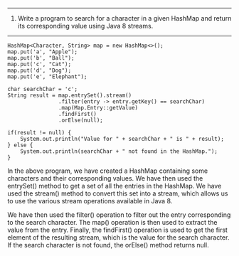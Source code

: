 _____________________________________________________________________________________________________________________________________________________________________

1. Write a program to search for a character in a given HashMap and return its corresponding value using Java 8 streams.
_____________________________________________________________________________________________________________________________________________________________________

    HashMap<Character, String> map = new HashMap<>();
    map.put('a', "Apple");
    map.put('b', "Ball");
    map.put('c', "Cat");
    map.put('d', "Dog");
    map.put('e', "Elephant");
    
    char searchChar = 'c';
    String result = map.entrySet().stream()
                    .filter(entry -> entry.getKey() == searchChar)
                    .map(Map.Entry::getValue)
                    .findFirst()
                    .orElse(null);
    
    if(result != null) {
        System.out.println("Value for " + searchChar + " is " + result);
    } else {
        System.out.println(searchChar + " not found in the HashMap.");
    }

In the above program, we have created a HashMap containing some characters and their corresponding values. We have then used the entrySet() method to get a set of all the entries in the HashMap. We have used the stream() method to convert this set into a stream, which allows us to use the various stream operations available in Java 8.

We have then used the filter() operation to filter out the entry corresponding to the search character. The map() operation is then used to extract the value from the entry. Finally, the findFirst() operation is used to get the first element of the resulting stream, which is the value for the search character. If the search character is not found, the orElse() method returns null.
    
